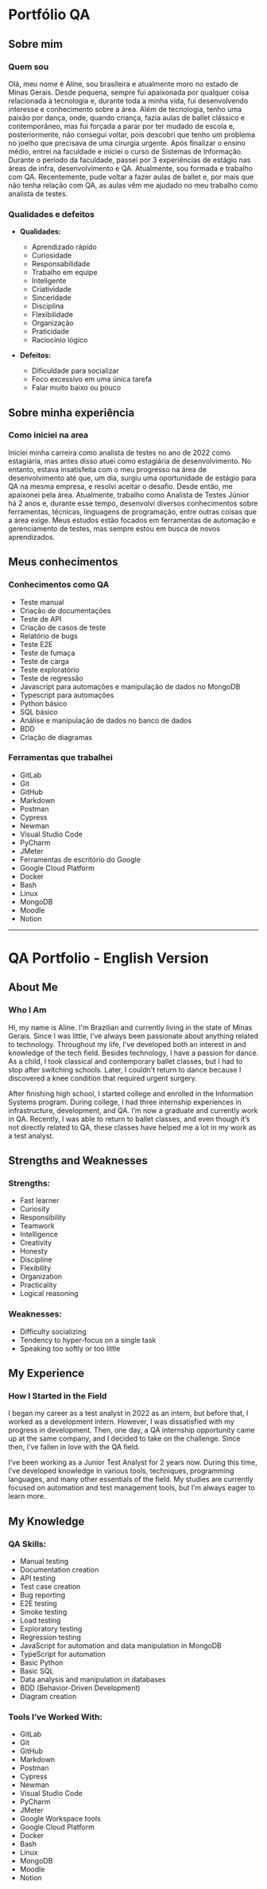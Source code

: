 # Portfólio QA

## Sobre mim

### Quem sou
Olá, meu nome é Aline, sou brasileira e atualmente moro no estado de Minas Gerais. Desde pequena, sempre fui apaixonada por qualquer coisa relacionada à tecnologia e, durante toda a minha vida, fui desenvolvendo interesse e conhecimento sobre a área. Além de tecnologia, tenho uma paixão por dança, onde, quando criança, fazia aulas de ballet clássico e contemporâneo, mas fui forçada a parar por ter mudado de escola e, posteriormente, não consegui voltar, pois descobri que tenho um problema no joelho que precisava de uma cirurgia urgente. Após finalizar o ensino médio, entrei na faculdade e iniciei o curso de Sistemas de Informação. Durante o período da faculdade, passei por 3 experiências de estágio nas áreas de infra, desenvolvimento e QA. Atualmente, sou formada e trabalho com QA. Recentemente, pude voltar a fazer aulas de ballet e, por mais que não tenha relação com QA, as aulas vêm me ajudado no meu trabalho como analista de testes.

### Qualidades e defeitos  
- **Qualidades:**  
   - Aprendizado rápido  
   - Curiosidade  
   - Responsabilidade  
   - Trabalho em equipe  
   - Inteligente  
   - Criatividade  
   - Sinceridade  
   - Disciplina  
   - Flexibilidade  
   - Organização  
   - Praticidade  
   - Raciocínio lógico  

- **Defeitos:**  
   - Dificuldade para socializar  
   - Foco excessivo em uma única tarefa  
   - Falar muito baixo ou pouco  

## Sobre minha experiência

### Como iniciei na area
Iniciei minha carreira como analista de testes no ano de 2022 como estagiária, mas antes disso atuei como estagiária de desenvolvimento. No entanto, estava insatisfeita com o meu progresso na área de desenvolvimento até que, um dia, surgiu uma oportunidade de estágio para QA na mesma empresa, e resolvi aceitar o desafio. Desde então, me apaixonei pela área. Atualmente, trabalho como Analista de Testes Júnior há 2 anos e, durante esse tempo, desenvolvi diversos conhecimentos sobre ferramentas, técnicas, linguagens de programação, entre outras coisas que a área exige. Meus estudos estão focados em ferramentas de automação e gerenciamento de testes, mas sempre estou em busca de novos aprendizados.

## Meus conhecimentos
### Conhecimentos como QA  
- Teste manual  
- Criação de documentações  
- Teste de API  
- Criação de casos de teste  
- Relatório de bugs  
- Teste E2E  
- Teste de fumaça  
- Teste de carga  
- Teste exploratório  
- Teste de regressão  
- Javascript para automações e manipulação de dados no MongoDB  
- Typescript para automações  
- Python básico  
- SQL básico  
- Análise e manipulação de dados no banco de dados  
- BDD  
- Criação de diagramas  

### Ferramentas que trabalhei  
- GitLab  
- Git  
- GitHub  
- Markdown  
- Postman  
- Cypress  
- Newman  
- Visual Studio Code  
- PyCharm  
- JMeter  
- Ferramentas de escritório do Google  
- Google Cloud Platform  
- Docker  
- Bash  
- Linux  
- MongoDB  
- Moodle  
- Notion  
-----
# QA Portfolio - English Version

## About Me

### Who I Am  
Hi, my name is Aline. I'm Brazilian and currently living in the state of Minas Gerais. Since I was little, I’ve always been passionate about anything related to technology. Throughout my life, I’ve developed both an interest in and knowledge of the tech field. Besides technology, I have a passion for dance. As a child, I took classical and contemporary ballet classes, but I had to stop after switching schools. Later, I couldn’t return to dance because I discovered a knee condition that required urgent surgery.

After finishing high school, I started college and enrolled in the Information Systems program. During college, I had three internship experiences in infrastructure, development, and QA. I’m now a graduate and currently work in QA. Recently, I was able to return to ballet classes, and even though it’s not directly related to QA, these classes have helped me a lot in my work as a test analyst.

## Strengths and Weaknesses

### Strengths:
- Fast learner  
- Curiosity  
- Responsibility  
- Teamwork  
- Intelligence  
- Creativity  
- Honesty  
- Discipline  
- Flexibility  
- Organization  
- Practicality  
- Logical reasoning  

### Weaknesses:
- Difficulty socializing  
- Tendency to hyper-focus on a single task  
- Speaking too softly or too little  

## My Experience

### How I Started in the Field  
I began my career as a test analyst in 2022 as an intern, but before that, I worked as a development intern. However, I was dissatisfied with my progress in development. Then, one day, a QA internship opportunity came up at the same company, and I decided to take on the challenge. Since then, I’ve fallen in love with the QA field.

I’ve been working as a Junior Test Analyst for 2 years now. During this time, I’ve developed knowledge in various tools, techniques, programming languages, and many other essentials of the field. My studies are currently focused on automation and test management tools, but I’m always eager to learn more.

## My Knowledge

### QA Skills:
- Manual testing  
- Documentation creation  
- API testing  
- Test case creation  
- Bug reporting  
- E2E testing  
- Smoke testing  
- Load testing  
- Exploratory testing  
- Regression testing  
- JavaScript for automation and data manipulation in MongoDB  
- TypeScript for automation  
- Basic Python  
- Basic SQL  
- Data analysis and manipulation in databases  
- BDD (Behavior-Driven Development)  
- Diagram creation  

### Tools I’ve Worked With:
- GitLab  
- Git  
- GitHub  
- Markdown  
- Postman  
- Cypress  
- Newman  
- Visual Studio Code  
- PyCharm  
- JMeter  
- Google Workspace tools  
- Google Cloud Platform  
- Docker  
- Bash  
- Linux  
- MongoDB  
- Moodle  
- Notion  
